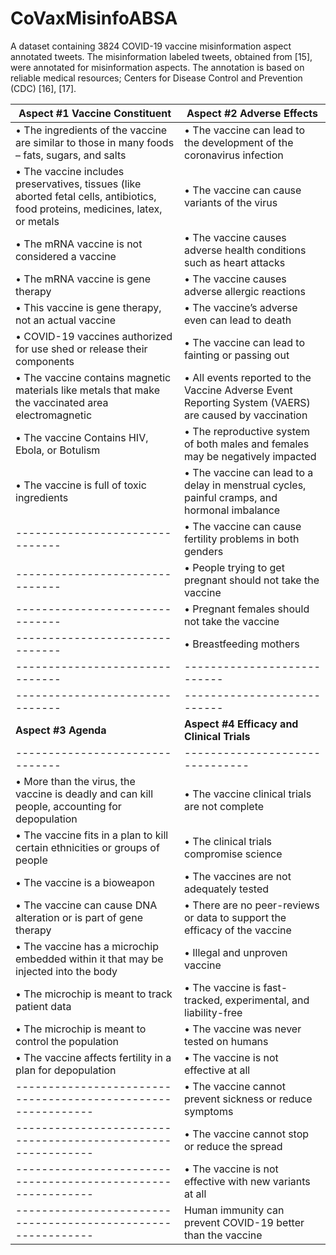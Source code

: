 # CoVaxMisinfoABSA

A dataset containing 3824 COVID-19 vaccine misinformation aspect annotated tweets. The misinformation labeled tweets, obtained from [15], were annotated for misinformation aspects. The annotation is based on reliable medical resources; Centers for Disease Control and Prevention (CDC) [16], [17].



| **Aspect #1 Vaccine Constituent** | **Aspect #2 Adverse Effects** |
|-------------------------------|---------------------------|
| •	The ingredients of the vaccine are similar to those in many foods – fats, sugars, and salts | •	The vaccine can lead to the development of the coronavirus infection 
| •	The vaccine includes preservatives, tissues (like aborted fetal cells, antibiotics, food proteins, medicines, latex, or metals |  •	The vaccine can cause variants of the virus 
| •	The mRNA vaccine is not considered a vaccine | •	The vaccine causes adverse health conditions such as heart attacks
| •	The mRNA vaccine is gene therapy |  •	The vaccine causes adverse allergic reactions
| •	This vaccine is gene therapy, not an actual vaccine  |  •	The vaccine’s adverse even can lead to death
| •	COVID-19 vaccines authorized for use shed or release their components | •	The vaccine can lead to fainting or passing out
| •	The vaccine contains magnetic materials like metals that make the vaccinated area electromagnetic | •	All events reported to the Vaccine Adverse Event Reporting System (VAERS) are caused by vaccination
| •	The vaccine Contains HIV, Ebola, or Botulism  | •	The reproductive system of both males and females may be negatively impacted 
| •	The vaccine is full of toxic ingredients        | •	The vaccine can lead to a delay in menstrual cycles, painful cramps, and hormonal imbalance                                                      
|-------------------------------| •	The vaccine can cause fertility problems in both genders 
|-------------------------------| •	People trying to get pregnant should not take the vaccine 
|-------------------------------| •	Pregnant females should not take the vaccine
|-------------------------------| •	Breastfeeding mothers   
|-------------------------------|---------------------------|
|-------------------------------|---------------------------|
| **Aspect #3 Agenda** | **Aspect #4 Efficacy and Clinical Trials** |
|-------------------------------|-------------------------------|
|•	More than the virus, the vaccine is deadly and can kill people, accounting for depopulation | •	The vaccine clinical trials are not complete  
|•	The vaccine fits in a plan to kill certain ethnicities or groups of people | •	The clinical trials compromise science 
|•	The vaccine is a bioweapon | •	The vaccines are not adequately tested 
|•	The vaccine can cause DNA alteration or is part of gene therapy | •	There are no peer-reviews or data to support the efficacy of the vaccine
|•	The vaccine has a microchip embedded within it that may be injected into the body | •	Illegal and unproven vaccine  
|•	The microchip is meant to track patient data | •	The vaccine is fast-tracked, experimental, and liability-free 
|•	The microchip is meant to control the population | •	The vaccine was never tested on humans 
|•	The vaccine affects fertility in a plan for depopulation | • The vaccine is not effective at all 
|------------------------------------------------------------| •	The vaccine cannot prevent sickness or reduce symptoms
|------------------------------------------------------------| •	The vaccine cannot stop or reduce the spread
|------------------------------------------------------------| •	The vaccine is not effective with new variants at all
|------------------------------------------------------------| Human immunity can prevent COVID-19 better than the vaccine

